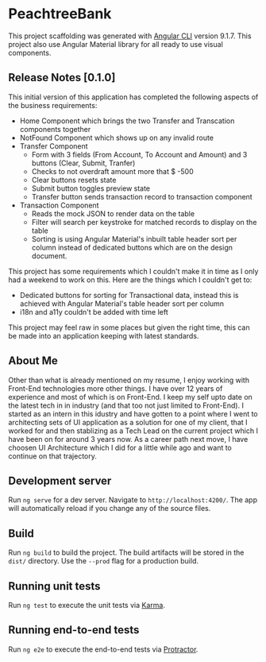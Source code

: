 # PeachtreeBank

This project scaffolding was generated with [Angular CLI](https://github.com/angular/angular-cli) version 9.1.7.
This project also use Angular Material library for all ready to use visual components.

## Release Notes [0.1.0]
This initial version of this application has completed the following aspects of the business requirements:

- Home Component which brings the two Transfer and Transcation components together
- NotFound Component which shows up on any invalid route
- Transfer Component
    -   Form with 3 fields (From Account, To Account and Amount) and 3 buttons (Clear, Submit, Tranfer)
    -   Checks to not overdraft amount more that $ -500
    -   Clear buttons resets state
    -   Submit button toggles preview state
    -   Transfer button sends transaction record to transaction component
- Transaction Component
    -   Reads the mock JSON to render data on the table
    -   Filter will search per keystroke for matched records to display on the table
    -   Sorting is using Angular Material's inbuilt table header sort per column instead of dedicated buttons which are on the design document.

This project has some requirements which I couldn't make it in time as I only had a weekend to work on this. Here are the things which I couldn't get to:
-   Dedicated buttons for sorting for Transactional data, instead this is achieved with Angular Material's table header sort per column
-   i18n and a11y couldn't be added with time left

This project may feel raw in some places but given the right time, this can be made into an application keeping with latest standards.

## About Me
Other than what is already mentioned on my resume, I enjoy working with Front-End technologies more other things. I have over 12 years of experience and most of which is on Front-End. I keep my self upto date on the latest tech in in industry (and that too not just limited to Front-End). I started as an intern in this idustry and have gotten to a point where I went to architecting sets of UI application as a solution for one of my client, that I worked for and then stablizing as a Tech Lead on the current project which I have been on for around 3 years now. As a career path next move, I have choosen UI Architecture which I did for a little while ago and want to continue on that trajectory.


## Development server

Run `ng serve` for a dev server. Navigate to `http://localhost:4200/`. The app will automatically reload if you change any of the source files.

## Build

Run `ng build` to build the project. The build artifacts will be stored in the `dist/` directory. Use the `--prod` flag for a production build.

## Running unit tests

Run `ng test` to execute the unit tests via [Karma](https://karma-runner.github.io).

## Running end-to-end tests

Run `ng e2e` to execute the end-to-end tests via [Protractor](http://www.protractortest.org/).
